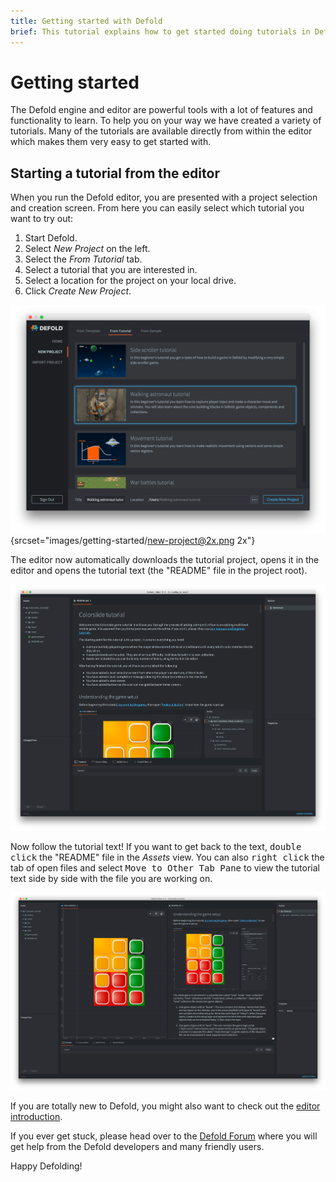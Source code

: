 ```yaml
---
title: Getting started with Defold
brief: This tutorial explains how to get started doing tutorials in Defold.
---
```


# Getting started

The Defold engine and editor are powerful tools with a lot of features and functionality to learn. To help you on your way we have created a variety of tutorials. Many of the tutorials are available directly from within the editor which makes them very easy to get started with.

## Starting a tutorial from the editor

When you run the Defold editor, you are presented with a project selection and creation screen. From here you can easily select which tutorial you want to try out:

1. Start Defold.
2. Select *New Project* on the left.
3. Select the *From Tutorial* tab.
4. Select a tutorial that you are interested in.
5. Select a location for the project on your local drive.
6. Click *Create New Project*.

![create project](images/getting-started/new-project.png){srcset="images/getting-started/new-project@2x.png 2x"}

The editor now automatically downloads the tutorial project, opens it in the editor and opens the tutorial text (the "README" file in the project root).

![tutorial text](images/getting-started/tutorial-text.png)

Now follow the tutorial text! If you want to get back to the text, <kbd>double click</kbd> the "README" file in the *Assets* view. You can also <kbd>right click</kbd> the tab of open files and select <kbd>Move to Other Tab Pane</kbd> to view the tutorial text side by side with the file you are working on.

![side by side](images/getting-started/side-by-side.png)

If you are totally new to Defold, you might also want to check out the [editor introduction](/manuals/editor).

If you ever get stuck, please head over to the [Defold Forum](//forum.defold.com) where you will get help from the Defold developers and many friendly users.

Happy Defolding!
